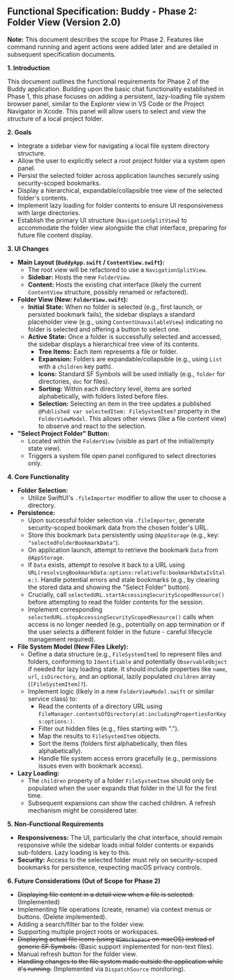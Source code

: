 ## Functional Specification: Buddy - Phase 2: Folder View (Version 2.0)

**Note:** This document describes the scope for Phase 2. Features like command running and agent actions were added later and are detailed in subsequent specification documents.

**1. Introduction**

This document outlines the functional requirements for Phase 2 of the Buddy application. Building upon the basic chat functionality established in Phase 1, this phase focuses on adding a persistent, lazy-loading file system browser panel, similar to the Explorer view in VS Code or the Project Navigator in Xcode. This panel will allow users to select and view the structure of a local project folder.

**2. Goals**

*   Integrate a sidebar view for navigating a local file system directory structure.
*   Allow the user to explicitly select a root project folder via a system open panel.
*   Persist the selected folder across application launches securely using security-scoped bookmarks.
*   Display a hierarchical, expandable/collapsible tree view of the selected folder's contents.
*   Implement lazy loading for folder contents to ensure UI responsiveness with large directories.
*   Establish the primary UI structure (`NavigationSplitView`) to accommodate the folder view alongside the chat interface, preparing for future file content display.

**3. UI Changes**

*   **Main Layout (`BuddyApp.swift` / `ContentView.swift`):**
    *   The root view will be refactored to use a `NavigationSplitView`.
    *   **Sidebar:** Hosts the new `FolderView`.
    *   **Content:** Hosts the existing chat interface (likely the current `ContentView` structure, possibly renamed or refactored).
*   **Folder View (New: `FolderView.swift`):**
    *   **Initial State:** When no folder is selected (e.g., first launch, or persisted bookmark fails), the sidebar displays a standard placeholder view (e.g., using `ContentUnavailableView`) indicating no folder is selected and offering a button to select one.
    *   **Active State:** Once a folder is successfully selected and accessed, the sidebar displays a hierarchical tree view of its contents.
        *   **Tree Items:** Each item represents a file or folder.
        *   **Expansion:** Folders are expandable/collapsible (e.g., using `List` with a `children` key path).
        *   **Icons:** Standard SF Symbols will be used initially (e.g., `folder` for directories, `doc` for files).
        *   **Sorting:** Within each directory level, items are sorted alphabetically, with folders listed before files.
        *   **Selection:** Selecting an item in the tree updates a published `@Published var selectedItem: FileSystemItem?` property in the `FolderViewModel`. This allows other views (like a file content view) to observe and react to the selection.
*   **"Select Project Folder" Button:**
    *   Located within the `FolderView` (visible as part of the initial/empty state view).
    *   Triggers a system file open panel configured to select directories only.

**4. Core Functionality**

*   **Folder Selection:**
    *   Utilize SwiftUI's `.fileImporter` modifier to allow the user to choose a directory.
*   **Persistence:**
    *   Upon successful folder selection via `.fileImporter`, generate security-scoped bookmark data from the chosen folder's URL.
    *   Store this bookmark `Data` persistently using `@AppStorage` (e.g., key: `"selectedFolderBookmarkData"`).
    *   On application launch, attempt to retrieve the bookmark `Data` from `@AppStorage`.
    *   If `Data` exists, attempt to resolve it back to a URL using `URL(resolvingBookmarkData:options:relativeTo:bookmarkDataIsStale:)`. Handle potential errors and stale bookmarks (e.g., by clearing the stored data and showing the "Select Folder" button).
    *   Crucially, call `selectedURL.startAccessingSecurityScopedResource()` before attempting to read the folder contents for the session.
    *   Implement corresponding `selectedURL.stopAccessingSecurityScopedResource()` calls when access is no longer needed (e.g., potentially on app termination or if the user selects a different folder in the future - careful lifecycle management required).
*   **File System Model (New Files Likely):**
    *   Define a data structure (e.g., `FileSystemItem`) to represent files and folders, conforming to `Identifiable` and potentially `ObservableObject` if needed for lazy loading state. It should include properties like `name`, `url`, `isDirectory`, and an optional, lazily populated `children` array (`[FileSystemItem]?`).
    *   Implement logic (likely in a new `FolderViewModel.swift` or similar service class) to:
        *   Read the contents of a directory URL using `FileManager.contentsOfDirectory(at:includingPropertiesForKeys:options:)`.
        *   Filter out hidden files (e.g., files starting with ".").
        *   Map the results to `FileSystemItem` objects.
        *   Sort the items (folders first alphabetically, then files alphabetically).
        *   Handle file system access errors gracefully (e.g., permissions issues even with bookmark access).
*   **Lazy Loading:**
    *   The `children` property of a folder `FileSystemItem` should only be populated when the user expands that folder in the UI for the first time.
    *   Subsequent expansions can show the cached children. A refresh mechanism might be considered later.

**5. Non-Functional Requirements**

*   **Responsiveness:** The UI, particularly the chat interface, should remain responsive while the sidebar loads initial folder contents or expands sub-folders. Lazy loading is key to this.
*   **Security:** Access to the selected folder must rely on security-scoped bookmarks for persistence, respecting macOS privacy controls.

**6. Future Considerations (Out of Scope for Phase 2)**

*   ~~Displaying file content in a detail view when a file is selected.~~ (Implemented)
*   Implementing file operations (create, rename) via context menus or buttons. (Delete implemented).
*   Adding a search/filter bar to the folder view.
*   Supporting multiple project roots or workspaces.
*   ~~Displaying actual file icons (using `NSWorkspace` on macOS) instead of generic SF Symbols.~~ (Basic support implemented for non-text files).
*   Manual refresh button for the folder view.
*   ~~Handling changes to the file system made outside the application while it's running.~~ (Implemented via `DispatchSource` monitoring).